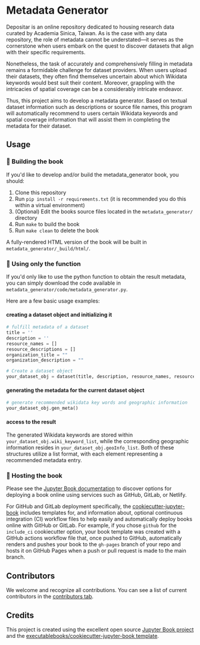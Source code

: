 # Metadata Generator
Depositar is an online repository dedicated to housing research data curated by Academia Sinica, Taiwan. As is the case with any data repository, the role of metadata cannot be understated—it serves as the cornerstone when users embark on the quest to discover datasets that align with their specific requirements.

Nonetheless, the task of accurately and comprehensively filling in metadata remains a formidable challenge for dataset providers. When users upload their datasets, they often find themselves uncertain about which Wikidata keywords would best suit their content. Moreover, grappling with the intricacies of spatial coverage can be a considerably intricate endeavor.

Thus, this project aims to develop a metadata generator. Based on textual dataset information such as descriptions or source file names, this program will automatically recommend to users certain Wikidata keywords and spatial coverage information that will assist them in completing the metadata for their dataset.

## Usage

### 📘 Building the book

If you'd like to develop and/or build the metadata_generator book, you should:

1. Clone this repository
2. Run `pip install -r requirements.txt` (it is recommended you do this within a virtual environment)
3. (Optional) Edit the books source files located in the `metadata_generator/` directory
4. Run `make` to build the book
5. Run `make clean` to delete the book

A fully-rendered HTML version of the book will be built in `metadata_generator/_build/html/`.

### 🔧 Using only the function

If you'd only like to use the python function to obtain the result metadata, you can simply download the code available in `metadata_generator/code/metadata_generator.py`.

Here are a few basic usage examples:
#### creating a dataset object and initializing it
```python
# fulfill metadata of a dataset 
title = ''
description = ''
resource_names = []
resource_descriptions = []
organization_title = ""
organization_description = ""

# Create a dataset object
your_dataset_obj = dataset(title, description, resource_names, resource_descriptions, organization_title, organization_description)
```

#### generating the metadata for the current dataset object
```python
# generate recommended wikidata key words and geographic information
your_dataset_obj.gen_meta()
```
#### access to the result
The generated Wikidata keywords are stored within `your_dataset_obj.wiki_keyword_list`, while the corresponding geographic information resides in `your_dataset_obj.geoInfo_list`. Both of these structures utilize a list format, with each element representing a recommended metadata entry.

### 🚀 Hosting the book

Please see the [Jupyter Book documentation](https://jupyterbook.org/publish/web.html) to discover options for deploying a book online using services such as GitHub, GitLab, or Netlify.

For GitHub and GitLab deployment specifically, the [cookiecutter-jupyter-book](https://github.com/executablebooks/cookiecutter-jupyter-book) includes templates for, and information about, optional continuous integration (CI) workflow files to help easily and automatically deploy books online with GitHub or GitLab. For example, if you chose `github` for the `include_ci` cookiecutter option, your book template was created with a GitHub actions workflow file that, once pushed to GitHub, automatically renders and pushes your book to the `gh-pages` branch of your repo and hosts it on GitHub Pages when a push or pull request is made to the main branch.

## Contributors

We welcome and recognize all contributions. You can see a list of current contributors in the [contributors tab](https://github.com/dquqb/metadata_generator/graphs/contributors).

## Credits

This project is created using the excellent open source [Jupyter Book project](https://jupyterbook.org/) and the [executablebooks/cookiecutter-jupyter-book template](https://github.com/executablebooks/cookiecutter-jupyter-book).
